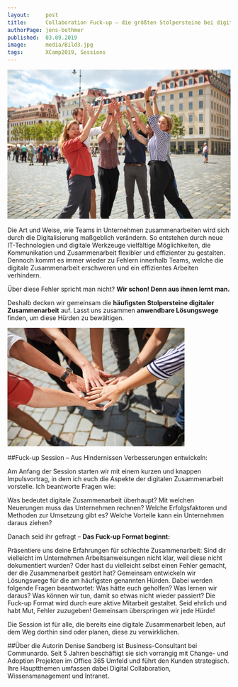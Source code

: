 ```yaml
---
layout:     post
title:      Collaboration Fuck-up – die größten Stolpersteine bei digitaler Zusammenarbeit in Unternehmen
authorPage: jens-bothmer
published:  03.09.2019
image:      media/Bild3.jpg
tags:       XCamp2019, Sessions
---
```


![Collaboration](/media/Bild3.jpg)

Die Art und Weise, wie Teams in Unternehmen zusammenarbeiten wird sich durch die Digitalisierung maßgeblich verändern. So entstehen durch neue IT-Technologien und digitale Werkzeuge vielfältige Möglichkeiten, die Kommunikation und Zusammenarbeit flexibler und effizienter zu gestalten. Dennoch kommt es immer wieder zu Fehlern innerhalb Teams, welche die digitale Zusammenarbeit erschweren und ein effizientes Arbeiten verhindern.

Über diese Fehler spricht man nicht? **Wir schon! Denn aus ihnen lernt man.**

Deshalb decken wir gemeinsam die **häufigsten Stolpersteine digitaler Zusammenarbeit** auf. Lasst uns zusammen **anwendbare Lösungswege** finden, um diese Hürden zu bewältigen.


![Collaboration](/media/Bild2-400x267.jpg)

##Fuck-up Session – Aus Hindernissen Verbesserungen entwickeln:

Am Anfang der Session starten wir mit einem kurzen und knappen Impulsvortrag, in dem ich euch die Aspekte der digitalen Zusammenarbeit vorstelle. Ich beantworte Fragen wie:

Was bedeutet digitale Zusammenarbeit überhaupt?
Mit welchen Neuerungen muss das Unternehmen rechnen?
Welche Erfolgsfaktoren und Methoden zur Umsetzung gibt es?
Welche Vorteile kann ein Unternehmen daraus ziehen?


Danach seid ihr gefragt – **Das Fuck-up Format beginnt:**

Präsentiere uns deine Erfahrungen für schlechte Zusammenarbeit: Sind dir vielleicht im Unternehmen Arbeitsanweisungen nicht klar, weil diese nicht dokumentiert wurden? Oder hast du vielleicht selbst einen Fehler gemacht, der die Zusammenarbeit gestört hat?
Gemeinsam entwickeln wir Lösungswege für die am häufigsten genannten Hürden. Dabei werden folgende Fragen beantwortet:
Was hätte euch geholfen?
Was lernen wir daraus?
Was können wir tun, damit so etwas nicht wieder passiert?
Die Fuck-up Format wird durch eure aktive Mitarbeit gestaltet. Seid ehrlich und habt Mut, Fehler zuzugeben! Gemeinsam überspringen wir jede Hürde!

Die Session ist für alle, die bereits eine digitale Zusammenarbeit leben, auf dem Weg dorthin sind oder planen, diese zu verwirklichen.

##Über die Autorin
Denise Sandberg ist Business-Consultant bei Communardo. Seit 5 Jahren beschäftigt sie sich vorrangig mit Change- und Adoption Projekten im Office 365 Umfeld und führt den Kunden strategisch. Ihre Hauptthemen umfassen dabei Digital Collaboration, Wissensmanagement und Intranet.
